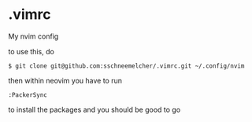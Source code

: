 # .vimrc
My nvim config

to use this, do

```shell
$ git clone git@github.com:sschneemelcher/.vimrc.git ~/.config/nvim
```

then within neovim you have to run

```
:PackerSync
```
to install the packages and you should be good to go

